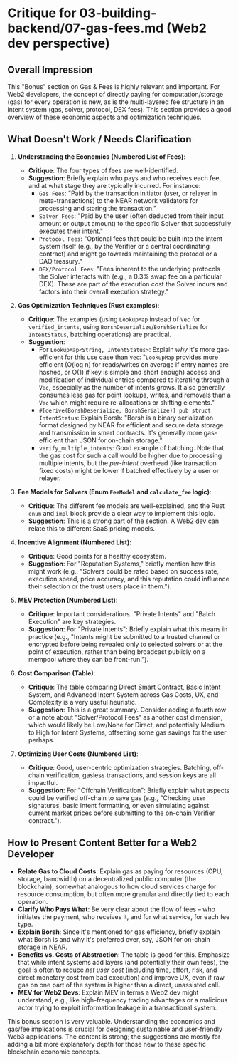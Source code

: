 # Critique for 03-building-backend/07-gas-fees.md (Web2 dev perspective)

## Overall Impression

This "Bonus" section on Gas & Fees is highly relevant and important. For Web2 developers, the concept of directly paying for computation/storage (gas) for every operation is new, as is the multi-layered fee structure in an intent system (gas, solver, protocol, DEX fees). This section provides a good overview of these economic aspects and optimization techniques.

## What Doesn't Work / Needs Clarification

1.  **Understanding the Economics (Numbered List of Fees)**:

    - **Critique**: The four types of fees are well-identified.
    - **Suggestion**: Briefly explain who pays and who receives each fee, and at what stage they are typically incurred. For instance:
      - `Gas Fees`: "Paid by the transaction initiator (user, or relayer in meta-transactions) to the NEAR network validators for processing and storing the transaction."
      - `Solver Fees`: "Paid by the user (often deducted from their input amount or output amount) to the specific Solver that successfully executes their intent."
      - `Protocol Fees`: "Optional fees that could be built into the intent system itself (e.g., by the Verifier or a central coordinating contract) and might go towards maintaining the protocol or a DAO treasury."
      - `DEX/Protocol Fees`: "Fees inherent to the underlying protocols the Solver interacts with (e.g., a 0.3% swap fee on a particular DEX). These are part of the execution cost the Solver incurs and factors into their overall execution strategy."

2.  **Gas Optimization Techniques (Rust examples)**:

    - **Critique**: The examples (using `LookupMap` instead of `Vec` for `verified_intents`, using `BorshDeserialize`/`BorshSerialize` for `IntentStatus`, batching operations) are practical.
    - **Suggestion**:
      - For `LookupMap<String, IntentStatus>`: Explain _why_ it's more gas-efficient for this use case than `Vec`: "`LookupMap` provides more efficient (O(log n) for reads/writes on average if entry names are hashed, or O(1) if key is simple and short enough) access and modification of individual entries compared to iterating through a `Vec`, especially as the number of intents grows. It also generally consumes less gas for point lookups, writes, and removals than a `Vec` which might require re-allocations or shifting elements."
      - `#[derive(BorshDeserialize, BorshSerialize)] pub struct IntentStatus`: Explain Borsh: "Borsh is a binary serialization format designed by NEAR for efficient and secure data storage and transmission in smart contracts. It's generally more gas-efficient than JSON for on-chain storage."
      - `verify_multiple_intents`: Good example of batching. Note that the gas cost for such a call would be higher due to processing multiple intents, but the _per-intent_ overhead (like transaction fixed costs) might be lower if batched effectively by a user or relayer.

3.  **Fee Models for Solvers (Enum `FeeModel` and `calculate_fee` logic)**:

    - **Critique**: The different fee models are well-explained, and the Rust `enum` and `impl` block provide a clear way to implement this logic.
    - **Suggestion**: This is a strong part of the section. A Web2 dev can relate this to different SaaS pricing models.

4.  **Incentive Alignment (Numbered List)**:

    - **Critique**: Good points for a healthy ecosystem.
    - **Suggestion**: For "Reputation Systems," briefly mention how this might work (e.g., "Solvers could be rated based on success rate, execution speed, price accuracy, and this reputation could influence their selection or the trust users place in them.").

5.  **MEV Protection (Numbered List)**:

    - **Critique**: Important considerations. "Private Intents" and "Batch Execution" are key strategies.
    - **Suggestion**: For "Private Intents": Briefly explain what this means in practice (e.g., "Intents might be submitted to a trusted channel or encrypted before being revealed only to selected solvers or at the point of execution, rather than being broadcast publicly on a mempool where they can be front-run.").

6.  **Cost Comparison (Table)**:

    - **Critique**: The table comparing Direct Smart Contract, Basic Intent System, and Advanced Intent System across Gas Costs, UX, and Complexity is a very useful heuristic.
    - **Suggestion**: This is a great summary. Consider adding a fourth row or a note about "Solver/Protocol Fees" as another cost dimension, which would likely be Low/None for Direct, and potentially Medium to High for Intent Systems, offsetting some gas savings for the user perhaps.

7.  **Optimizing User Costs (Numbered List)**:
    - **Critique**: Good, user-centric optimization strategies. Batching, off-chain verification, gasless transactions, and session keys are all impactful.
    - **Suggestion**: For "Offchain Verification": Briefly explain what aspects could be verified off-chain to save gas (e.g., "Checking user signatures, basic intent formatting, or even simulating against current market prices before submitting to the on-chain Verifier contract.").

## How to Present Content Better for a Web2 Developer

- **Relate Gas to Cloud Costs**: Explain gas as paying for resources (CPU, storage, bandwidth) on a decentralized public computer (the blockchain), somewhat analogous to how cloud services charge for resource consumption, but often more granular and directly tied to each operation.
- **Clarify Who Pays What**: Be very clear about the flow of fees – who initiates the payment, who receives it, and for what service, for each fee type.
- **Explain Borsh**: Since it's mentioned for gas efficiency, briefly explain what Borsh is and why it's preferred over, say, JSON for on-chain storage in NEAR.
- **Benefits vs. Costs of Abstraction**: The table is good for this. Emphasize that while intent systems add layers (and potentially their own fees), the goal is often to reduce _net user cost_ (including time, effort, risk, and direct monetary cost from bad execution) and improve UX, even if raw gas on one part of the system is higher than a direct, unassisted call.
- **MEV for Web2 Devs**: Explain MEV in terms a Web2 dev might understand, e.g., like high-frequency trading advantages or a malicious actor trying to exploit information leakage in a transactional system.

This bonus section is very valuable. Understanding the economics and gas/fee implications is crucial for designing sustainable and user-friendly Web3 applications. The content is strong; the suggestions are mostly for adding a bit more explanatory depth for those new to these specific blockchain economic concepts.
